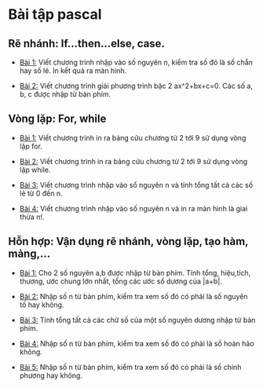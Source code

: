 # Bài tập pascal

## Rẽ nhánh: If...then...else, case. 

- [Bài 1:](https://github.com/yeuxacucodon/bai-tap-pascal/blob/main/R%E1%BA%BD%20nh%C3%A1nh/1.pas) Viết chương trình nhập vào số nguyên n, kiểm tra số đó là số chẵn hay số lẻ. In kết quả ra màn hình.

- [Bài 2:](https://github.com/yeuxacucodon/bai-tap-pascal/blob/main/R%E1%BA%BD%20nh%C3%A1nh/2.pas) Viết chương trình giải phương trình bậc 2 ax^2+bx+c=0. Các số a, b, c được nhập từ bàn phím.

## Vòng lặp: For, while

- [Bài 1:](https://github.com/yeuxacucodon/bai-tap-pascal/blob/main/V%C3%B2ng%20l%E1%BA%B7p/1.pas) Viết chương trình in ra bảng cửu chương từ 2 tới 9 sử dụng vòng lặp for.

- [Bài 2:](https://github.com/yeuxacucodon/bai-tap-pascal/blob/main/V%C3%B2ng%20l%E1%BA%B7p/2.pas) Viết chương trình in ra bảng cửu chương từ 2 tới 9 sử dụng vòng lặp while.

- [Bài 3:](https://github.com/yeuxacucodon/bai-tap-pascal/blob/main/V%C3%B2ng%20l%E1%BA%B7p/3.pas) Viết chương trình nhập vào số nguyên n và tính tổng tất cả các số lẻ từ 0 đến n.

- [Bài 4:](https://github.com/yeuxacucodon/bai-tap-pascal/blob/main/V%C3%B2ng%20l%E1%BA%B7p/4.pas) Viết chương trình nhập vào số nguyên n và in ra màn hình là giai thừa n!.

## Hỗn hợp: Vận dụng rẽ nhánh, vòng lặp, tạo hàm, mảng,...

- [Bài 1:](https://github.com/yeuxacucodon/bai-tap-pascal/blob/main/H%E1%BB%97n%20h%E1%BB%A3p/1.pas) Cho 2 số nguyên a,b được nhập từ bàn phím. Tính tổng, hiệu,tích, thương, ước chung lớn nhất, tổng các ước số dương của |a+b|.

- [Bài 2:](https://github.com/yeuxacucodon/bai-tap-pascal/blob/main/H%E1%BB%97n%20h%E1%BB%A3p/2.pas) Nhập số n từ bàn phím, kiểm tra xem số đó có phải là số nguyên tố hay không.

- [Bài 3:](https://github.com/yeuxacucodon/bai-tap-pascal/blob/main/H%E1%BB%97n%20h%E1%BB%A3p/3.pas) Tính tổng tất cả các chữ số của một số nguyên dương nhập từ bàn phím.

- [Bài 4:](https://github.com/yeuxacucodon/bai-tap-pascal/blob/main/H%E1%BB%97n%20h%E1%BB%A3p/4.pas) Nhập số n từ bàn phím, kiểm tra xem số đó có phải là số hoàn hảo không.

- [Bài 5:](https://github.com/yeuxacucodon/bai-tap-pascal/blob/main/H%E1%BB%97n%20h%E1%BB%A3p/5.pas) Nhập số n từ bàn phím, kiểm tra xem số đó có phải là số chính phương hay không.
